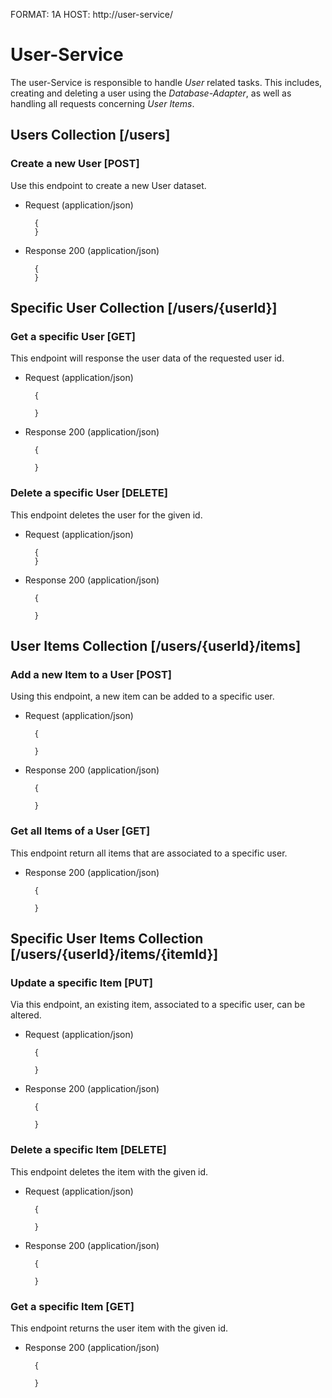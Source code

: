 FORMAT: 1A
HOST: http://user-service/

# User-Service

The user-Service is responsible to handle *User* related tasks.
This includes, creating and deleting a user using the *Database-Adapter*,
as well as handling all requests concerning *User* *Items*.

## Users Collection [/users]

### Create a new User [POST]

Use this endpoint to create a new User dataset.

+ Request (application/json)

        {
        }

+ Response 200 (application/json)

        {
        }
        
## Specific User Collection [/users/{userId}]

### Get a specific User [GET]

This endpoint will response the user data of the requested user id.

+ Request (application/json)

        {
            
        }

+ Response 200 (application/json)

        {
            
        }
            
### Delete a specific User [DELETE]

This endpoint deletes the user for the given id.

+ Request (application/json)

        {
        }

+ Response 200 (application/json)

        {

        }
        
## User Items Collection [/users/{userId}/items]

### Add a new Item to a User [POST]

Using this endpoint, a new item can be added to a specific user.

+ Request (application/json)

        {
            
        }

+ Response 200 (application/json)

        {
            
        }

### Get all Items of a User [GET]

This endpoint return all items that are associated to a specific user.

+ Response 200 (application/json)

        {
            
        }
        
## Specific User Items Collection [/users/{userId}/items/{itemId}]

### Update a specific Item [PUT]

Via this endpoint, an existing item, associated to a specific user, can be altered.

+ Request (application/json)

        {
            
        }

+ Response 200 (application/json)

        {
            
        }
        
### Delete a specific Item [DELETE]

This endpoint deletes the item with the given id.

+ Request (application/json)

        {
            
        }

+ Response 200 (application/json)

        {
            
        }

### Get a specific Item [GET]

This endpoint returns the user item with the given id.

+ Response 200 (application/json)

        {
            
        }
